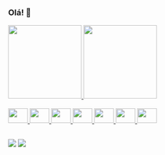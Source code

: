 ### Olá! 👋

<div align="left">
  <a href="https://github.com/sabrinaaraujo-ds">
  <img height="150em" src="https://github-readme-stats.vercel.app/api?username=sabrinaaraujo-ds&show_icons=true&theme=solarized-light&include_all_commits=true&count_private=true"/>
  <img height="150" src="https://github-readme-stats.vercel.app/api/top-langs/?username=sabrinaaraujo-ds&layout=compact&langs_count=7&theme=solarized-light"/>
</div>

<div style="display: inline_block"><br>

  <img height="30" width="40"  src="https://cdn.jsdelivr.net/gh/devicons/devicon/icons/javascript/javascript-original.svg" />
  <img height="30" width="40"  src="https://cdn.jsdelivr.net/gh/devicons/devicon/icons/react/react-original.svg" />
  <img height="30" width="40"  src="https://cdn.jsdelivr.net/gh/devicons/devicon/icons/html5/html5-original.svg" />
  <img height="30" width="40"  src="https://cdn.jsdelivr.net/gh/devicons/devicon/icons/css3/css3-original.svg" />
  <img height="30" width="40"  src="https://cdn.jsdelivr.net/gh/devicons/devicon/icons/vscode/vscode-original.svg" />
  <img height="30" width="40"  src="https://cdn.jsdelivr.net/gh/devicons/devicon/icons/git/git-original.svg" />
  <img height="30" width="40"  src="https://cdn.jsdelivr.net/gh/devicons/devicon/icons/firebase/firebase-plain.svg" />
</div>

##

<div>
  <a href = "mailto:sabrinaaraujo.ds@gmail.com"><img src="https://img.shields.io/badge/-Gmail-%23333?style=for-the-badge&logo=gmail&logoColor=white" target="_blank"></a>
  <a href="https://www.linkedin.com/in/sabrina-araujo-ds/" target="_blank"><img src="https://img.shields.io/badge/-LinkedIn-%230077B5?style=for-the-badge&logo=linkedin&logoColor=white" target="_blank"></a> 

</div>

